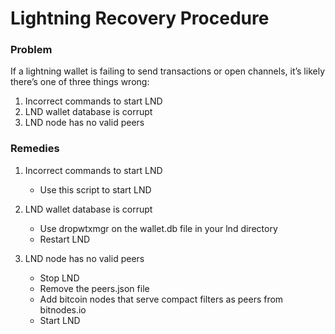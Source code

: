 # Lightning Recovery Procedure

### Problem

If a lightning wallet is failing to send transactions or open channels, it’s likely there’s one of three things wrong:


1. Incorrect commands to start LND
2. LND wallet database is corrupt
3. LND node has no valid peers

### Remedies

1. Incorrect commands to start LND
    - Use this script to start LND

2. LND wallet database is corrupt
    - Use dropwtxmgr on the wallet.db file in your lnd directory
    - Restart LND

3. LND node has no valid peers
    - Stop LND
    - Remove the peers.json file
    - Add bitcoin nodes that serve compact filters as peers from bitnodes.io
    - Start LND